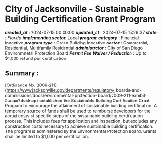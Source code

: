 # CIty of Jacksonville - Sustainable Building Certification Grant Program 
 ***created_at*** : 2024-07-15 00:00:00 
 ***updated_at*** : 2024-07-15 15:29:37 
 ***state** : Florida 
 **implementing sector***: Local 
 ***program category*** : Financial Incentive 
 ***program type*** : Green Building Incentive 
 ***sector*** : Commercial, Residential, Multifamily Residential 
 ***administrator*** : CIty of San Diego Environmnetal Protection Board 
 ***Permit Fee Waiver / Reduction*** : Up to $1,000 refund per certification

 
 ## Summary : 
 [Ordinance No. 2009-211](https://www.jacksonville.gov/departments/regulatory-
boards-and-commissions/docs/environmental-protection-
board/2009-211-exhibit-2.aspx?desktop) established the Sustainable Building
Certification Grant Program to encourage the attainment of sustainable
building certification. A temporary source of funds shall be used to reimburse
developers for the actual costs of specific steps of the sustainable building
certification process. This includes fees for application and inspection, but
excludes any construction costs necessary to achieve sustainable building
certification. The program is administered by the Environmental Protection
Board. Grants shall be limited to $1,000 per certification.  

 
 